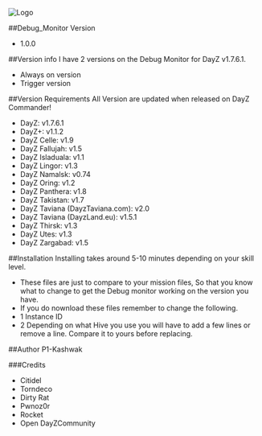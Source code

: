 ![Logo](http://i720.photobucket.com/albums/ww203/kashwak/logo-1.png)<br />

##Debug_Monitor Version
* 1.0.0

##Version info
I have 2 versions on the Debug Monitor for DayZ v1.7.6.1.
* Always on version
* Trigger version


##Version Requirements
All Version are updated when released on DayZ Commander!
* DayZ: v1.7.6.1
* DayZ+: v1.1.2
* DayZ Celle: v1.9
* DayZ Fallujah: v1.5
* DayZ Isladuala: v1.1
* DayZ Lingor: v1.3
* DayZ Namalsk: v0.74
* DayZ Oring: v1.2
* DayZ Panthera: v1.8
* DayZ Takistan: v1.7
* DayZ Taviana (DayzTaviana.com): v2.0
* DayZ Taviana (DayzLand.eu): v1.5.1
* DayZ Thirsk: v1.3
* DayZ Utes: v1.3
* DayZ Zargabad: v1.5

##Installation
Installing takes around 5-10 minutes depending on your skill level.

* These files are just to compare to your mission files, So that you know what to change to get the Debug monitor working on the version you have. 
* If you do nownload these files remember to change the following.
* 1 Instance ID
* 2 Depending on what Hive you use you will have to add a few lines or remove a line. Compare it to yours before replacing.


##Author
P1-Kashwak

###Credits
* Citidel
* Torndeco
* Dirty Rat
* Pwnoz0r
* Rocket
* Open DayZCommunity
